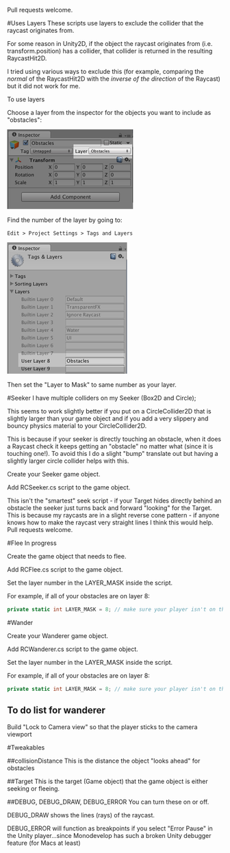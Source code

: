 Pull requests welcome.

#Uses Layers
These scripts use layers to exclude the collider that the raycast originates from.

For some reason in Unity2D, if the object the raycast originates from (i.e. transform.position) has a collider, that collider is returned in the resulting RaycastHit2D.

I tried using various ways to exclude this (for example, comparing the *normal* of the RaycastHit2D with the _inverse of the direction_ of the Raycast) but it did not work for me.

To use layers

Choose a layer from the inspector for the objects you want to include as "obstacles":

![Use the dropdown](https://raw.githubusercontent.com/nicolechung/Unity2D-Steering/master/images/inspector-layers.png)

Find the number of the layer by going to:
```
Edit > Project Settings > Tags and Layers
```
![Look at the number](https://raw.githubusercontent.com/nicolechung/Unity2D-Steering/master/images/layer-8.png)

Then set the "Layer to Mask" to same number as your layer.

#Seeker
I have multiple colliders on my Seeker (Box2D and Circle);

This seems to work slightly better if you put on a CircleCollider2D that is slightly larger than your game object and if you add a very slippery and bouncy physics material to your CircleCollider2D. 

This is because if your seeker is directly touching an obstacle, when it does a Raycast check it keeps getting an "obstacle" no matter what (since it is touching one!). To avoid this I do a slight "bump" translate out but having a slightly larger circle collider helps with this.

Create your Seeker game object.

Add RCSeeker.cs script to the game object.

This isn't the "smartest" seek script - if your Target hides directly behind an obstacle the seeker just turns back and forward "looking" for the Target. This is because my raycasts are in a slight reverse cone pattern - if anyone knows how to make the raycast very straight lines I think this would help. Pull requests welcome.

#Flee
In progress

Create the game object that needs to flee.

Add RCFlee.cs script to the game object.

Set the layer number in the LAYER_MASK inside the script. 

For example, if all of your obstacles are on layer 8:

```c#
private static int LAYER_MASK = 8; // make sure your player isn't on this list!
```

#Wander

Create your Wanderer game object.

Add RCWanderer.cs script to the game object.

Set the layer number in the LAYER_MASK inside the script. 

For example, if all of your obstacles are on layer 8:

```c#
private static int LAYER_MASK = 8; // make sure your player isn't on this list!
```

## To do list for wanderer
Build "Lock to Camera view" so that the player sticks to the camera viewport

#Tweakables

##collisionDistance
This is the distance the object "looks ahead" for obstacles

##Target
This is the target (Game object) that the game object is either seeking or fleeing.

##DEBUG, DEBUG_DRAW, DEBUG_ERROR
You can turn these on or off.

DEBUG_DRAW shows the lines (rays) of the raycast.

DEBUG_ERROR will function as breakpoints if you select "Error Pause" in the Unity player...since Monodevelop has such a broken Unity debugger feature (for Macs at least)
